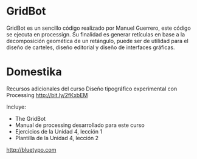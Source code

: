 # GridBot
GridBot es un sencillo código realizado por Manuel Guerrero, este código se ejecuta en processign. Su finalidad es generar retículas en base a la decomposición geomética de un retángulo, puede ser de utilidad para el diseño de carteles, diseño editorial y diseño de interfaces gráficas.





# Domestika
Recursos adicionales del curso Diseño tipográfico experimental con Processing
http://bit.ly/2fKxbEM

Incluye:
- The GridBot 
- Manual de processing desarrollado para este curso
- Ejercicios de la Unidad 4, lección 1
- Plantilla de la Unidad 4, lección 2

http://bluetypo.com


